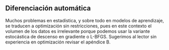 ## Diferenciación automática

Muchos problemas en estadística, y sobre todo en modelos de aprendizaje, se traducen a optimización sin restricciones, pues en este contexto el volumen de los datos es irrelevante porque podemos usar la variante estocástica de descenso en gradiente o L-BFGS. Sugerimos al lector sin experiencia en optimización revisar el apéndice B.



